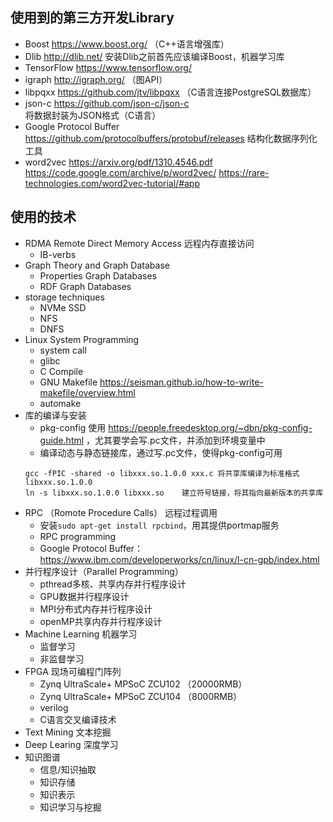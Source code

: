 ## **使用到的第三方开发Library**

* Boost https://www.boost.org/   （C++语言增强库）
* Dlib http://dlib.net/   安装Dlib之前首先应该编译Boost，机器学习库
* TensorFlow  https://www.tensorflow.org/
* igraph http://igraph.org/ （图API）
* libpqxx https://github.com/jtv/libpqxx   （C语言连接PostgreSQL数据库）
* json-c https://github.com/json-c/json-c     将数据封装为JSON格式（C语言）
* Google Protocol Buffer https://github.com/protocolbuffers/protobuf/releases   结构化数据序列化工具
* word2vec https://arxiv.org/pdf/1310.4546.pdf  https://code.google.com/archive/p/word2vec/  https://rare-technologies.com/word2vec-tutorial/#app


## **使用的技术**

* RDMA Remote Direct Memory Access  远程内存直接访问
    * IB-verbs
* Graph Theory and Graph Database
    * Properties Graph Databases
    * RDF Graph Databases
* storage techniques
    * NVMe SSD
    * NFS
    * DNFS
* Linux System Programming
    * system call
    * glibc
    * C Compile
    * GNU Makefile https://seisman.github.io/how-to-write-makefile/overview.html
    * automake
* 库的编译与安装
    * pkg-config 使用 https://people.freedesktop.org/~dbn/pkg-config-guide.html ，尤其要学会写.pc文件，并添加到环境变量中
    * 编译动态与静态链接库，通过写.pc文件，使得pkg-config可用 
    ```shell
    gcc -fPIC -shared -o libxxx.so.1.0.0 xxx.c 将共享库编译为标准格式libxxx.so.1.0.0   
    ln -s libxxx.so.1.0.0 libxxx.so    建立符号链接，将其指向最新版本的共享库
    ```
* RPC （Romote Procedure Calls） 远程过程调用
    * 安装`sudo apt-get install rpcbind`，用其提供portmap服务
    * RPC programming
    * Google Protocol Buffer： https://www.ibm.com/developerworks/cn/linux/l-cn-gpb/index.html
* 并行程序设计（Parallel Programming）
    * pthread多核、共享内存并行程序设计
    * GPU数据并行程序设计
    * MPI分布式内存并行程序设计
    * openMP共享内存并行程序设计
* Machine Learning 机器学习
    * 监督学习
    * 非监督学习
* FPGA 现场可编程门阵列
    * Zynq UltraScale+ MPSoC ZCU102 （20000RMB）
    * Zynq UltraScale+ MPSoC ZCU104 （8000RMB）
    * verilog
    * C语言交叉编译技术
* Text Mining  文本挖掘
* Deep Learing 深度学习
* 知识图谱
    * 信息/知识抽取
    * 知识存储
    * 知识表示
    * 知识学习与挖掘
